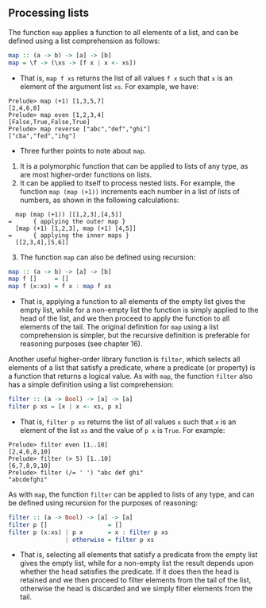 ## Processing lists
The function `map` applies a function to all elements of a list, and can be defined using a list comprehension as follows:
```Haskell
map :: (a -> b) -> [a] -> [b]
map = \f -> (\xs -> [f x | x <- xs])
```
* That is, `map f xs` returns the list of all values `f x` such that `x` is an element of the argument list `xs`. For example, we have:
```Shell
Prelude> map (+1) [1,3,5,7]
[2,4,6,8]
Prelude> map even [1,2,3,4]
[False,True,False,True]
Prelude> map reverse ["abc","def","ghi"]
["cba","fed","ihg"]
```
* Three further points to note about `map`.
 1. It is a polymorphic function that can be applied to lists of any type, as are most higher-order functions on lists.
 2. It can be applied to itself to process nested lists. For example, the function `map (map (+1))` increments each number in a list of lists of numbers, as shown in the following calculations:
 ```
   map (map (+1)) [[1,2,3],[4,5]]
=      { applying the outer map }
   [map (+1) [1,2,3], map (+1) [4,5]]
=      { applying the inner maps }
   [[2,3,4],[5,6]]
 ```
 3. The function `map` can also be defined using recursion:
```Haskell
map :: (a -> b) -> [a] -> [b]
map f []     = []
map f (x:xs) = f x : map f xs
```
* That is, applying a function to all elements of the empty list gives the empty list, while for a non-empty list the function is simply applied to the head of the list, and we then proceed to apply the function to all elements of the tail. The original definition for `map` using a list comprehension is simpler, but the recursive definition is preferable for reasoning purposes (see chapter 16).


Another useful higher-order library function is `filter`, which selects all elements of a list that satisfy a predicate, where a predicate (or property) is a function that returns a logical value. As with `map`, the function `filter` also has a simple definition using a list comprehension:
```Haskell
filter :: (a -> Bool) -> [a] -> [a]
filter p xs = [x | x <- xs, p x]
```
* That is, `filter p xs` returns the list of all values `x` such that `x` is an element of the list `xs` and the value of `p x` is `True`. For example:
```Shell
Prelude> filter even [1..10]
[2,4,6,8,10]
Prelude> filter (> 5) [1..10]
[6,7,8,9,10]
Prelude> filter (/= ' ') "abc def ghi"
"abcdefghi"
```
As with `map`, the function `filter` can be applied to lists of any type, and can be defined using recursion for the purposes of reasoning:
```Haskell
filter :: (a -> Bool) -> [a] -> [a]
filter p []                 = []
filter p (x:xs) | p x       = x : filter p xs
                | otherwise = filter p xs
```
* That is, selecting all elements that satisfy a predicate from the empty list gives the empty list, while for a non-empty list the result depends upon whether the head satisfies the predicate. If it does then the head is retained and we then proceed to filter elements from the tail of the list, otherwise the head is discarded and we simply filter elements from the tail.
